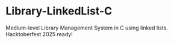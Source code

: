 # Library-LinkedList-C
Medium-level Library Management System in C using linked lists. Hacktoberfest 2025 ready!
